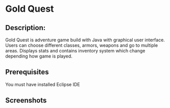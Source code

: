 <h1>Gold Quest</h1> 

<h2>Description:</h2>
<p>Gold Quest is adventure game build with Java with graphical user interface. Users can choose different classes, armors, weapons and go to multiple areas. Displays stats and contains inventory system which change depending how game is played.</p>

<h2>Prerequisites</h2>
<p>You must have installed Eclipse IDE</p>

<h2>Screenshots<h2>
  
